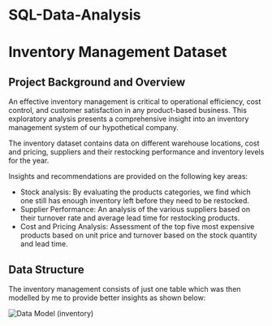 # SQL-Data-Analysis
# Inventory Management Dataset
## Project Background and Overview
An effective inventory management is critical to operational efficiency, cost control, and customer satisfaction in any product-based business. This exploratory analysis presents a comprehensive insight into an inventory management system of our hypothetical company. 

The inventory dataset contains data on different warehouse locations, cost and pricing, suppliers and their restocking performance and inventory levels for the year.

Insights and recommendations are provided on the following key areas:

- Stock analysis: By evaluating the products categories, we find which one still has enough inventory left before they need to be restocked.
- Supplier Performance: An analysis of the various suppliers based on their turnover rate and average lead time for restocking products.
- Cost and Pricing Analysis: Assessment of the top five most expensive products based on unit price and turnover based on the stock quantity and lead time.

## Data Structure
 The inventory management consists of just one table which was then modelled by me to provide better insights as shown below: 

![Data Model (inventory)](https://github.com/user-attachments/assets/457f1422-8686-438b-8555-27103f461d07)
